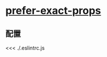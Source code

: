 # [prefer-exact-props](https://github.com/jsx-eslint/eslint-plugin-react/blob/master/docs/rules/prefer-exact-props.md)

## 配置

<<< ./.eslintrc.js
